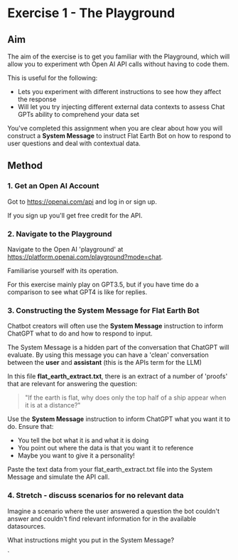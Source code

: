 # Exercise 1 - The Playground

## Aim

The aim of the exercise is to get you familiar
with the Playground, which will allow you to 
experiment wth Open AI API calls without 
having to code them.

This is useful for the following:

- Lets you experiment with different instructions
to see how they affect the response
- Will let you try injecting different external data contexts 
to assess Chat GPTs ability to comprehend your data set

You've completed this assignment when you are clear about how you will construct
a **System Message** to instruct Flat Earth Bot on how to respond to user questions
and deal with contextual data.

## Method

### 1. Get an Open AI Account

Got to https://openai.com/api and log in or sign up.

If you sign up you'll get free credit for the API.

### 2. Navigate to the Playground

Navigate to the Open AI 'playground' at 
https://platform.openai.com/playground?mode=chat. 

Familiarise yourself with its operation.

For this exercise mainly play on GPT3.5, but if you have time do a comparison
to see what GPT4 is like for replies.


### 3. Constructing the System Message for Flat Earth Bot

Chatbot creators will often use the **System Message** instruction to 
inform ChatGPT what to do and how to respond to input.

The System Message is a hidden part of the conversation that ChatGPT 
will evaluate. By using this message you can have a 'clean' conversation
between the **user** and **assistant** (this is the APIs term for the LLM)

In this file **flat_earth_extract.txt**, there is an extract of a number 
of 'proofs' that are relevant for answering the question:

>"If the earth is flat, why does only the top half of a ship appear when it is at a distance?"

Use the **System Message** instruction to inform ChatGPT what 
you want it to do. Ensure that:

- You tell the bot what it is and what it is doing
- You point out where the data is that you want it to reference
- Maybe you want to give it a personality!

Paste the text data from your flat_earth_extract.txt file into the System Message and 
simulate the API call.

### 4. Stretch - discuss scenarios for no relevant data

Imagine a scenario where the user answered a question the bot couldn't answer
and couldn't find relevant information for in the available datasources.

What instructions might you put in the System Message?


`


